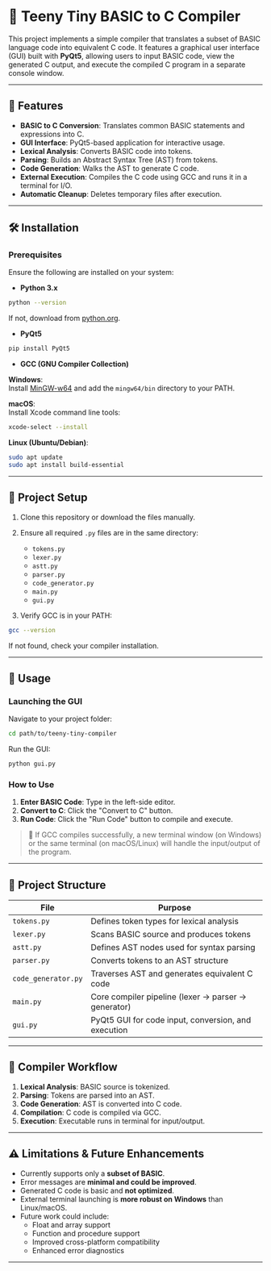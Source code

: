 # 🧠 Teeny Tiny BASIC to C Compiler

This project implements a simple compiler that translates a subset of BASIC language code into equivalent C code. It features a graphical user interface (GUI) built with **PyQt5**, allowing users to input BASIC code, view the generated C output, and execute the compiled C program in a separate console window.

---

## 🚀 Features

- **BASIC to C Conversion**: Translates common BASIC statements and expressions into C.
- **GUI Interface**: PyQt5-based application for interactive usage.
- **Lexical Analysis**: Converts BASIC code into tokens.
- **Parsing**: Builds an Abstract Syntax Tree (AST) from tokens.
- **Code Generation**: Walks the AST to generate C code.
- **External Execution**: Compiles the C code using GCC and runs it in a terminal for I/O.
- **Automatic Cleanup**: Deletes temporary files after execution.

---

## 🛠️ Installation

### Prerequisites

Ensure the following are installed on your system:

- **Python 3.x**

```bash
python --version
```

If not, download from [python.org](https://www.python.org/).

- **PyQt5**

```bash
pip install PyQt5
```

- **GCC (GNU Compiler Collection)**

**Windows**:  
Install [MinGW-w64](https://www.mingw-w64.org/) and add the `mingw64/bin` directory to your PATH.

**macOS**:  
Install Xcode command line tools:

```bash
xcode-select --install
```

**Linux (Ubuntu/Debian)**:

```bash
sudo apt update
sudo apt install build-essential
```

---

## 📁 Project Setup

1. Clone this repository or download the files manually.
2. Ensure all required `.py` files are in the same directory:
   - `tokens.py`
   - `lexer.py`
   - `astt.py`
   - `parser.py`
   - `code_generator.py`
   - `main.py`
   - `gui.py`

3. Verify GCC is in your PATH:

```bash
gcc --version
```

If not found, check your compiler installation.

---

## 🚦 Usage

### Launching the GUI

Navigate to your project folder:

```bash
cd path/to/teeny-tiny-compiler
```

Run the GUI:

```bash
python gui.py
```

### How to Use

1. **Enter BASIC Code**: Type in the left-side editor.
2. **Convert to C**: Click the "Convert to C" button.
3. **Run Code**: Click the "Run Code" button to compile and execute.

> 🔔 If GCC compiles successfully, a new terminal window (on Windows) or the same terminal (on macOS/Linux) will handle the input/output of the program.

---

## 📂 Project Structure

| File               | Purpose                                                              |
|--------------------|----------------------------------------------------------------------|
| `tokens.py`        | Defines token types for lexical analysis                             |
| `lexer.py`         | Scans BASIC source and produces tokens                               |
| `astt.py`          | Defines AST nodes used for syntax parsing                            |
| `parser.py`        | Converts tokens to an AST structure                                  |
| `code_generator.py`| Traverses AST and generates equivalent C code                        |
| `main.py`          | Core compiler pipeline (lexer → parser → generator)                  |
| `gui.py`           | PyQt5 GUI for code input, conversion, and execution                  |

---

## 🧠 Compiler Workflow

1. **Lexical Analysis**: BASIC source is tokenized.
2. **Parsing**: Tokens are parsed into an AST.
3. **Code Generation**: AST is converted into C code.
4. **Compilation**: C code is compiled via GCC.
5. **Execution**: Executable runs in terminal for input/output.

---

## ⚠️ Limitations & Future Enhancements

- Currently supports only a **subset of BASIC**.
- Error messages are **minimal and could be improved**.
- Generated C code is basic and **not optimized**.
- External terminal launching is **more robust on Windows** than Linux/macOS.
- Future work could include:
  - Float and array support
  - Function and procedure support
  - Improved cross-platform compatibility
  - Enhanced error diagnostics

---
